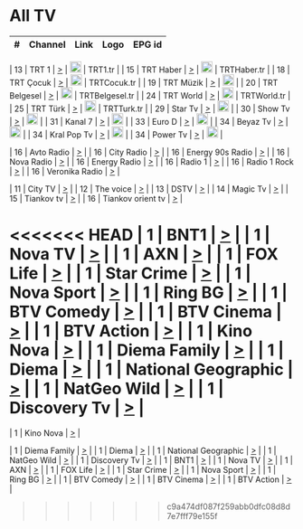 <h1>All TV</h1>

| #   | Channel        | Link  | Logo | EPG id |
|:---:|:--------------:|:-----:|:----:|:------:|

| 13  | TRT 1            | [>](https://tv-trt1.medya.trt.com.tr/master.m3u8) | <img height="20" src="https://i.imgur.com/j786OLG.png"/> | TRT1.tr |
| 15  | TRT Haber        | [>](https://tv-trthaber.medya.trt.com.tr/master.m3u8) | <img height="20" src="https://i.imgur.com/OVfo8Ab.png"/> | TRTHaber.tr |
| 18  | TRT Çocuk        | [>](https://tv-trtcocuk.medya.trt.com.tr/master.m3u8) | <img height="20" src="https://i.imgur.com/QLFmD6d.png"/> | TRTCocuk.tr |
| 19  | TRT Müzik        | [>](https://tv-trtmuzik.medya.trt.com.tr/master.m3u8) | <img height="20" src="https://i.imgur.com/fIVFCEd.png"/> |
| 20  | TRT Belgesel     | [>](https://tv-trtbelgesel.medya.trt.com.tr/master.m3u8) | <img height="20" src="https://i.imgur.com/MGO87pe.png"/> | TRTBelgesel.tr |
| 24  | TRT World        | [>](https://tv-trtworld.medya.trt.com.tr/master.m3u8) | <img height="20" src="https://i.imgur.com/JEA2xpv.png"/> | TRTWorld.tr |
| 25  | TRT Türk         | [>](https://tv-trtturk.medya.trt.com.tr/master.m3u8) | <img height="20" src="https://i.imgur.com/OSTOQNw.png"/> | TRTTurk.tr |
| 29  | Star Tv   | [>](https://dogus-live.daioncdn.net/startv/startv_360p.m3u8) | <img height="20" src="https://i.imgur.com/IebUZx1.png"/> |
| 30  | Show Tv     | [>](https://ciner-live.daioncdn.net/showtv/showtv.m3u8) | <img height="20" src="https://i.imgur.com/IebUZx1.png"/> |
| 31  | Kanal 7     | [>](https://kanal7-live.daioncdn.net/kanal7/kanal7.m3u8) | <img height="20" src="https://i.imgur.com/IebUZx1.png"/> |
| 33  | Euro D    | [>](https://www.youtube.com/user/KanalD/live) | <img height="20" src="https://i.imgur.com/IebUZx1.png"/> |
| 34  | Beyaz Tv     | [>](https://beyaztv-live.daioncdn.net/beyaztv/beyaztv.m3u8) | <img height="20" src="https://i.imgur.com/IebUZx1.png"/> |
| 34  | Kral Pop Tv     | [>](https://www.youtube.com/watch?v=GuFTuKoXepw) | <img height="20" src="https://i.imgur.com/IebUZx1.png"/> |
| 34  | Power Tv     | [>](https://livetv.powerapp.com.tr/powerTV/powerhd.smil/chunklist.m3u8) | <img height="20" src="https://i.imgur.com/IebUZx1.png"/> |

| 16  | Avto Radio | [>](http://stream.metacast.eu/avtoradio.mp3.m3u) |
| 16  | City Radio | [>](http://stream.metacast.eu/city.aac.m3u) |
| 16  | Energy 90s Radio | [>](http://stream.metacast.eu/energy-90s.m3u) |
| 16  | Nova Radio | [>](http://stream.metacast.eu/nova.aac.m3u) |
| 16  | Energy Radio | [>](http://stream.metacast.eu/nrj.aac.m3u) |
| 16  | Radio 1 | [>](http://stream.metacast.eu/radio1.aac.m3u) |
| 16  | Radio 1 Rock | [>](http://stream.metacast.eu/radio1rock.aac.m3u) |
| 16  | Veronika Radio | [>](http://stream.metacast.eu/veronika.aac.m3u) |

| 11  | City TV | [>](https://tv.city.bg/play/tshls/citytv/index.m3u8) |
| 12  | The voice | [>](https://bss1.neterra.tv/thevoice/thevoice.m3u8) |
| 13  | DSTV | [>](http://46.249.95.140:8081/hls/data.m3u8) |
| 14  | Magic Tv | [>](https://bss1.neterra.tv/magictv/magictv.m3u8) |
| 15  | Tiankov tv | [>](https://streamer103.neterra.tv/tiankov-folk/live.m3u8) |
| 16  | Tiankov orient tv | [>](https://streamer103.neterra.tv/tiankov-orient/live.m3u8) |

<<<<<<< HEAD
| 1 | BNT1 | [>](https://ymkaya.xyz:23181/tv/bnt1/playlist.m3u8?wmsAuthSign=c2VydmVyX3RpbWU9Mi8yMC8yMDI1IDc6MzM6MjcgUE0maGFzaF92YWx1ZT0yYjc1WVhZVWNFM1RwMW9JMVRmcE1BPT0mdmFsaWRtaW51dGVzPTYw) |
| 1 | Nova TV | [>](https://ymkaya.xyz:23181/tv/novatv/playlist.m3u8?wmsAuthSign=c2VydmVyX3RpbWU9Mi8yMC8yMDI1IDc6MzM6MzcgUE0maGFzaF92YWx1ZT1LUTVLZjZJWXZNaVZhbGlzKzJmUUR3PT0mdmFsaWRtaW51dGVzPTYw) |
| 1 | AXN | [>](https://ymkaya.xyz:23181/tv/axn/playlist.m3u8?wmsAuthSign=c2VydmVyX3RpbWU9Mi8yMC8yMDI1IDc6MzM6NDYgUE0maGFzaF92YWx1ZT1JeDRDU2dOSDRqYVBRakh4ak5ORjNnPT0mdmFsaWRtaW51dGVzPTYw) |
| 1 | FOX Life | [>](https://ymkaya.xyz:23181/tv/foxlife/playlist.m3u8?wmsAuthSign=c2VydmVyX3RpbWU9Mi8yMC8yMDI1IDc6MzM6NTYgUE0maGFzaF92YWx1ZT1GYldhY0lldFI1cXJNd1k0bmRTV1JnPT0mdmFsaWRtaW51dGVzPTYw) |
| 1 | Star Crime | [>](https://ymkaya.xyz:23181/tv/foxcrime/playlist.m3u8?wmsAuthSign=c2VydmVyX3RpbWU9Mi8yMC8yMDI1IDc6MzQ6MDYgUE0maGFzaF92YWx1ZT1TaUVGMHRjb1ZsbWVxL3ArckxTaS93PT0mdmFsaWRtaW51dGVzPTYw) |
| 1 | Nova Sport | [>](https://ymkaya.xyz:23181/tv/novasport/playlist.m3u8?wmsAuthSign=c2VydmVyX3RpbWU9Mi8yMC8yMDI1IDc6MzQ6MTUgUE0maGFzaF92YWx1ZT1KT1FCYjhaSFVUcFc0eDR0Y1VuUWN3PT0mdmFsaWRtaW51dGVzPTYw) |
| 1 | Ring BG | [>](https://ymkaya.xyz:23181/tv/ringbg/playlist.m3u8?wmsAuthSign=c2VydmVyX3RpbWU9Mi8yMC8yMDI1IDc6MzQ6MjUgUE0maGFzaF92YWx1ZT1NMU1pbGVMdDgzZXdGZXp0dHVyWTNBPT0mdmFsaWRtaW51dGVzPTYw) |
| 1 | BTV Comedy | [>](https://ymkaya.xyz:23181/tv/btvcomedy/playlist.m3u8?wmsAuthSign=c2VydmVyX3RpbWU9Mi8yMC8yMDI1IDc6MzQ6MzUgUE0maGFzaF92YWx1ZT1oNk5mV0dyb09ZZERSVnpxakZsdklnPT0mdmFsaWRtaW51dGVzPTYw) |
| 1 | BTV Cinema | [>](https://ymkaya.xyz:23181/tv/btvcinema/playlist.m3u8?wmsAuthSign=c2VydmVyX3RpbWU9Mi8yMC8yMDI1IDc6MzQ6NDUgUE0maGFzaF92YWx1ZT15ZHg2bjFwdjBXLzBIcGlGdEFOU3ZRPT0mdmFsaWRtaW51dGVzPTYw) |
| 1 | BTV Action | [>](https://ymkaya.xyz:23181/tv/btvaction/playlist.m3u8?wmsAuthSign=c2VydmVyX3RpbWU9Mi8yMC8yMDI1IDc6MzQ6NTQgUE0maGFzaF92YWx1ZT1YcWVoWmhhTzBOU3EyWlNJN0hvZ0pBPT0mdmFsaWRtaW51dGVzPTYw) |
| 1 | Kino Nova | [>](https://ymkaya.xyz:23181/tv/kinonova/playlist.m3u8?wmsAuthSign=c2VydmVyX3RpbWU9Mi8yMC8yMDI1IDc6MzU6MDQgUE0maGFzaF92YWx1ZT02TWNUaEd4cWpnNm5YN2U2Q3p6b09RPT0mdmFsaWRtaW51dGVzPTYw) |
| 1 | Diema Family | [>](https://ymkaya.xyz:23181/tv/diemafamily/playlist.m3u8?wmsAuthSign=c2VydmVyX3RpbWU9Mi8yMC8yMDI1IDc6MzU6MTUgUE0maGFzaF92YWx1ZT1vbmtVQXVJb2xRV2g4aU5xRzAwT2tRPT0mdmFsaWRtaW51dGVzPTYw) |
| 1 | Diema | [>](https://ymkaya.xyz:23181/tv/diema/playlist.m3u8?wmsAuthSign=c2VydmVyX3RpbWU9Mi8yMC8yMDI1IDc6MzY6MDkgUE0maGFzaF92YWx1ZT1vam45Rm9PdDF1RFk2RG9HQUJ3NE1RPT0mdmFsaWRtaW51dGVzPTYw) |
| 1 | National Geographic | [>](https://ymkaya.xyz:23181/tv/natgeo/playlist.m3u8?wmsAuthSign=c2VydmVyX3RpbWU9Mi8yMC8yMDI1IDc6MzY6MTkgUE0maGFzaF92YWx1ZT1BUm1idWZaTWVVYmF6b0EzanpoY0dnPT0mdmFsaWRtaW51dGVzPTYw) |
| 1 | NatGeo Wild | [>](https://ymkaya.xyz:23181/tv/natgeowild/playlist.m3u8?wmsAuthSign=c2VydmVyX3RpbWU9Mi8yMC8yMDI1IDc6MzY6MjggUE0maGFzaF92YWx1ZT03WkVBU2IzOWpEMXRoVmpFYlVtS2VRPT0mdmFsaWRtaW51dGVzPTYw) |
| 1 | Discovery Tv | [>](https://ymkaya.xyz:23181/tv/discovery/playlist.m3u8?wmsAuthSign=c2VydmVyX3RpbWU9Mi8yMC8yMDI1IDc6MzY6MzkgUE0maGFzaF92YWx1ZT1WVHFFNFZJQ1JzRXhld3czWTFEMzZBPT0mdmFsaWRtaW51dGVzPTYw) |
=======


| 1 | Kino Nova | [>](https://ymkaya.xyz:11336/tv/kinonova/playlist.m3u8?wmsAuthSign=c2VydmVyX3RpbWU9MS8yLzIwMjUgNDo0MDoyMCBBTSZoYXNoX3ZhbHVlPWlFS1FrWEtMMVRFM3l5YklUWUJQUHc9PSZ2YWxpZG1pbnV0ZXM9NjA=) |

| 1 | Diema Family | [>](https://ymkaya.xyz:11336/tv/diemafamily/playlist.m3u8?wmsAuthSign=c2VydmVyX3RpbWU9MS8yLzIwMjUgNDo0MDozMCBBTSZoYXNoX3ZhbHVlPUVUaTVKTldvZTF5WVVCM0YwL21kaXc9PSZ2YWxpZG1pbnV0ZXM9NjA=) |
| 1 | Diema | [>](https://ymkaya.xyz:11336/tv/diema/playlist.m3u8?wmsAuthSign=c2VydmVyX3RpbWU9MS8yLzIwMjUgNDo0MDo0MCBBTSZoYXNoX3ZhbHVlPVlYMWVJT2NuUjNpUTBsaytEUFFOS2c9PSZ2YWxpZG1pbnV0ZXM9NjA=) |
| 1 | National Geographic | [>](https://ymkaya.xyz:11336/tv/natgeo/playlist.m3u8?wmsAuthSign=c2VydmVyX3RpbWU9MS8yLzIwMjUgNDo0MTo0MSBBTSZoYXNoX3ZhbHVlPTJQTlVmcG5nYWx0M013eUhGRGxnd0E9PSZ2YWxpZG1pbnV0ZXM9NjA=) |
| 1 | NatGeo Wild | [>](https://ymkaya.xyz:11336/tv/natgeowild/playlist.m3u8?wmsAuthSign=c2VydmVyX3RpbWU9MS8yLzIwMjUgNDo0MTo1MSBBTSZoYXNoX3ZhbHVlPVl1OXZaTTliN0hGWEN3eDBYd1duNkE9PSZ2YWxpZG1pbnV0ZXM9NjA=) |
| 1 | Discovery Tv | [>](https://ymkaya.xyz:11336/tv/discovery/playlist.m3u8?wmsAuthSign=c2VydmVyX3RpbWU9MS8yLzIwMjUgNDo0MjowMSBBTSZoYXNoX3ZhbHVlPWtBQmdLNlY2RmQwWElzMVYzSDJyVkE9PSZ2YWxpZG1pbnV0ZXM9NjA=) |
| 1 | BNT1 | [>](https://ymkaya.xyz:11336/tv/bnt1/playlist.m3u8?wmsAuthSign=c2VydmVyX3RpbWU9MS8yLzIwMjUgNDozODozOCBBTSZoYXNoX3ZhbHVlPVVrMVlRQXpJWlhYeUh6ZFVpSC9NMUE9PSZ2YWxpZG1pbnV0ZXM9NjA=) |
| 1 | Nova TV | [>](https://ymkaya.xyz:11336/tv/novatv/playlist.m3u8?wmsAuthSign=c2VydmVyX3RpbWU9MS8yLzIwMjUgNDozODo0OCBBTSZoYXNoX3ZhbHVlPUVxQjh1a0ZzYkVGZU8zZDFGTzdreVE9PSZ2YWxpZG1pbnV0ZXM9NjA=) |
| 1 | AXN | [>](https://ymkaya.xyz:11336/tv/axn/playlist.m3u8?wmsAuthSign=c2VydmVyX3RpbWU9MS8yLzIwMjUgNDozODo1OCBBTSZoYXNoX3ZhbHVlPUpkWStGY1hkNXhaOVpPZ0thQ0FZL3c9PSZ2YWxpZG1pbnV0ZXM9NjA=) |
| 1 | FOX Life | [>](https://ymkaya.xyz:11336/tv/foxlife/playlist.m3u8?wmsAuthSign=c2VydmVyX3RpbWU9MS8yLzIwMjUgNDozOToxMCBBTSZoYXNoX3ZhbHVlPWt1ZDc1T3AzYlZDTjJnSy9TU0xJZlE9PSZ2YWxpZG1pbnV0ZXM9NjA=) |
| 1 | Star Crime | [>](https://ymkaya.xyz:11336/tv/foxcrime/playlist.m3u8?wmsAuthSign=c2VydmVyX3RpbWU9MS8yLzIwMjUgNDozOToyMCBBTSZoYXNoX3ZhbHVlPXIwVU45Nm9FR1l2enNkTG9TanBxbmc9PSZ2YWxpZG1pbnV0ZXM9NjA=) |
| 1 | Nova Sport | [>](https://ymkaya.xyz:11336/tv/novasport/playlist.m3u8?wmsAuthSign=c2VydmVyX3RpbWU9MS8yLzIwMjUgNDozOTozMCBBTSZoYXNoX3ZhbHVlPXlSZ0UxazVaM0xhSmc0NmR4T0c1T2c9PSZ2YWxpZG1pbnV0ZXM9NjA=) |
| 1 | Ring BG | [>](https://ymkaya.xyz:11336/tv/ringbg/playlist.m3u8?wmsAuthSign=c2VydmVyX3RpbWU9MS8yLzIwMjUgNDozOTo0MCBBTSZoYXNoX3ZhbHVlPTR4aUlFNHVUYWN4enY1WkVuOFZma2c9PSZ2YWxpZG1pbnV0ZXM9NjA=) |
| 1 | BTV Comedy | [>](https://ymkaya.xyz:11336/tv/btvcomedy/playlist.m3u8?wmsAuthSign=c2VydmVyX3RpbWU9MS8yLzIwMjUgNDozOTo1MCBBTSZoYXNoX3ZhbHVlPUtrMTJ2RHNTTUU1RFp1ZkVOdXFSK3c9PSZ2YWxpZG1pbnV0ZXM9NjA=) |
| 1 | BTV Cinema | [>](https://ymkaya.xyz:11336/tv/btvcinema/playlist.m3u8?wmsAuthSign=c2VydmVyX3RpbWU9MS8yLzIwMjUgNDozOTo1OSBBTSZoYXNoX3ZhbHVlPTZWcU9FZW56cG1NM1lrYy8xNE5NeHc9PSZ2YWxpZG1pbnV0ZXM9NjA=) |
| 1 | BTV Action | [>](https://ymkaya.xyz:11336/tv/btvaction/playlist.m3u8?wmsAuthSign=c2VydmVyX3RpbWU9MS8yLzIwMjUgNDo0MDoxMCBBTSZoYXNoX3ZhbHVlPUlDd0ErRkZVWThyMVZwR3c2REdGZ3c9PSZ2YWxpZG1pbnV0ZXM9NjA=) |
>>>>>>> c9a474df087f259abb0dfc08d8d7e7fff79e155f
